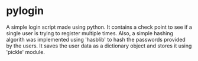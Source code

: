 # pylogin
A simple login script made using python. It contains a check point to see if a single user is trying to register multiple times. Also, a simple hashing algorith was implemented using 'hasblib' to hash the passwords provided by the users. It saves the user data as a dictionary object and stores it using 'pickle' module.
